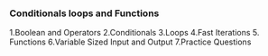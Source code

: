 ### Conditionals loops and Functions ###
1.Boolean and Operators
2.Conditionals
3.Loops
4.Fast Iterations
5. Functions
6.Variable Sized Input and Output
7.Practice Questions

